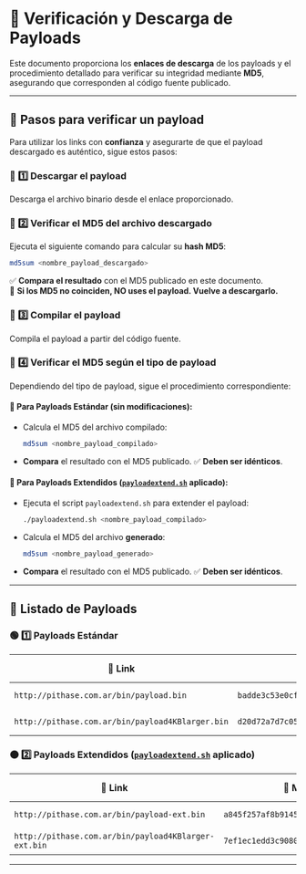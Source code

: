 # 📌 Verificación y Descarga de Payloads

Este documento proporciona los **enlaces de descarga** de los payloads y el procedimiento detallado para verificar su integridad mediante **MD5**, asegurando que corresponden al código fuente publicado.

---

## 📌 **Pasos para verificar un payload**

Para utilizar los links con **confianza** y asegurarte de que el payload descargado es auténtico, sigue estos pasos:

### 🔹 **1️⃣ Descargar el payload**
Descarga el archivo binario desde el enlace proporcionado.

### 🔹 **2️⃣ Verificar el MD5 del archivo descargado**
Ejecuta el siguiente comando para calcular su **hash MD5**:
```sh
md5sum <nombre_payload_descargado>
```
✅ **Compara el resultado** con el MD5 publicado en este documento.  
📌 **Si los MD5 no coinciden, NO uses el payload. Vuelve a descargarlo.**

### 🔹 **3️⃣ Compilar el payload**
Compila el payload a partir del código fuente.

### 🔹 **4️⃣ Verificar el MD5 según el tipo de payload**
Dependiendo del tipo de payload, sigue el procedimiento correspondiente:

#### 🔹 **Para Payloads Estándar** (sin modificaciones):
- Calcula el MD5 del archivo compilado:
  ```sh
  md5sum <nombre_payload_compilado>
  ```
- **Compara** el resultado con el MD5 publicado. ✅ **Deben ser idénticos**.

#### 🔸 Para Payloads Extendidos ([`payloadextend.sh`](https://github.com/Pithase/asm-payloads-loaders/blob/main/payloadextend.sh) aplicado):
- Ejecuta el script `payloadextend.sh` para extender el payload:
  ```sh
  ./payloadextend.sh <nombre_payload_compilado>
  ```
- Calcula el MD5 del archivo **generado**:
  ```sh
  md5sum <nombre_payload_generado>
  ```
- **Compara** el resultado con el MD5 publicado. ✅ **Deben ser idénticos**.

---

## 📌 **Listado de Payloads**

### 🟢 **1️⃣ Payloads Estándar**  

| 🔗 Link | 🔑 MD5 | 📏 Tamaño |
|------------------------------------------|----------------------------------|----------:|
| `http://pithase.com.ar/bin/payload.bin` | `badde3c53e0cf86c52fffa1ea41ef27` | 49 bytes |
| `http://pithase.com.ar/bin/payload4KBlarger.bin` | `d20d72a7d7c05ed70d58aceec8031f29` | 5.088 bytes |

### 🟠 **2️⃣ Payloads Extendidos ([`payloadextend.sh`](https://github.com/Pithase/asm-payloads-loaders/blob/main/payloadextend.sh) aplicado)**  

| 🔗 Link | 🔑 MD5 | 📏 Tamaño |
|------------------------------------------|----------------------------------|----------:|
| `http://pithase.com.ar/bin/payload-ext.bin` | `a845f257af8b9145ef61b17d2fb64db6` | 55 bytes |
| `http://pithase.com.ar/bin/payload4KBlarger-ext.bin` | `7ef1ec1edd3c9080d6a7118afbbaf429` | 5.094 bytes |

---
